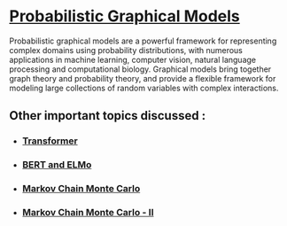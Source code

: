 # [Probabilistic Graphical Models](https://towardsdatascience.com/introduction-to-probabilistic-graphical-models-b8e0bf459812)

Probabilistic graphical models are a powerful framework for representing complex domains using probability distributions, with numerous applications in machine learning, computer vision, natural language processing and computational biology. Graphical models bring together graph theory and probability theory, and provide a flexible framework for modeling large collections of random variables with complex interactions.
## Other important topics discussed :
- ### [Transformer](https://jalammar.github.io/illustrated-transformer/)
- ### [BERT and ELMo](https://jalammar.github.io/illustrated-bert/)
- ### [Markov Chain Monte Carlo](https://machinelearningmastery.com/markov-chain-monte-carlo-for-probability/)
- ### [Markov Chain Monte Carlo - II](https://analyticsindiamag.com/all-you-need-to-know-about-markov-chain-monte-carlo/)

